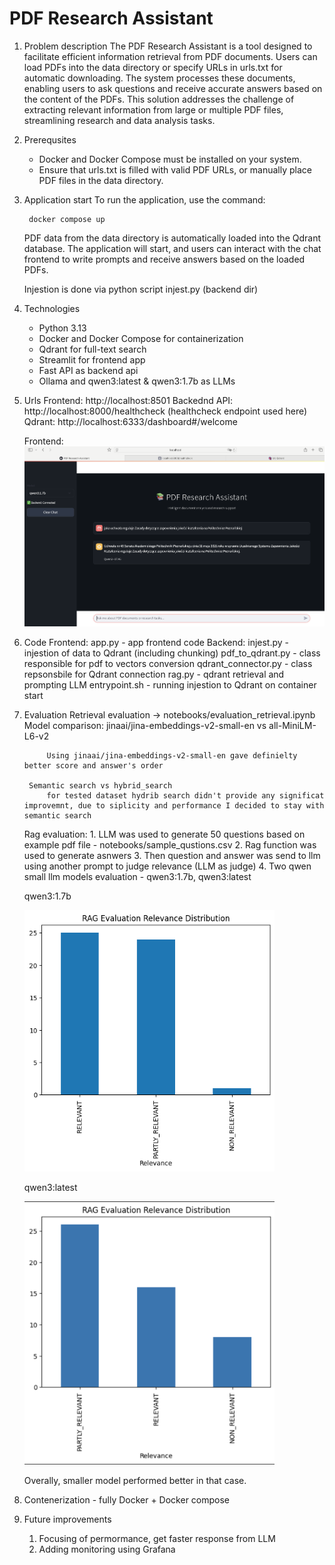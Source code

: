 # PDF Research Assistant

1. Problem description
    The PDF Research Assistant is a tool designed to facilitate efficient information retrieval from PDF documents. Users can load PDFs into the data directory or specify URLs in urls.txt for automatic downloading. The system processes these documents, enabling users to ask questions and receive accurate answers based on the content of the PDFs. This solution addresses the challenge of extracting relevant information from large or multiple PDF files, streamlining research and data analysis tasks.

2. Prerequsites
    - Docker and Docker Compose must be installed on your system.
    - Ensure that urls.txt is filled with valid PDF URLs, or manually place PDF files in the data directory.

3. Application start
    To run the application, use the command:

        docker compose up

    PDF data from the data directory is automatically loaded into the Qdrant database. The application will start, and users can interact with the chat frontend to write prompts and receive answers based on the loaded PDFs.

    Injestion is done via python script injest.py (backend dir)

4. Technologies
    - Python 3.13
    - Docker and Docker Compose for containerization
    - Qdrant for full-text search
    - Streamlit for frontend app
    - Fast API as backend api
    - Ollama and qwen3:latest & qwen3:1.7b as LLMs

5. Urls
    Frontend: http://localhost:8501
    Backednd API: http://localhost:8000/healthcheck (healthcheck endpoint used here)
    Qdrant: http://localhost:6333/dashboard#/welcome

    Frontend:
        ![alt text](images/image.png)

6. Code
    Frontend:
        app.py - app frontend code
    Backend:
        injest.py - injestion of data to Qdrant (including chunking)
        pdf_to_qdrant.py - class responsible for pdf to vectors conversion
        qdrant_connector.py - class repsonsbile for Qdrant connection
        rag.py - qdrant retrieval and prompting LLM
        entrypoint.sh - running injestion to Qdrant on container start

7. Evaluation
    Retrieval evaluation -> notebooks/evaluation_retrieval.ipynb
        Model comparison:
            jinaai/jina-embeddings-v2-small-en vs all-MiniLM-L6-v2

            Using jinaai/jina-embeddings-v2-small-en gave definielty better score and answer's order

        Semantic search vs hybrid_search
            for tested dataset hydrib search didn't provide any significat improvemnt, due to siplicity and performance I decided to stay with semantic search

    Rag evaluation:
        1. LLM was used to generate 50 questions based on example pdf file - notebooks/sample_qustions.csv
        2. Rag function was used to generate asnwers
        3. Then question and answer was send to llm using another prompt to judge relevance (LLM as judge)
        4. Two qwen small llm models evaluation - qwen3:1.7b, qwen3:latest

    qwen3:1.7b

      <img src="images/rag1.png" width="400">

    qwen3:latest
 
      <img src="images/rag2.png" width="400">

    Overally, smaller model performed better in that case.

8. Contenerization - fully Docker + Docker compose

9. Future improvements
    1. Focusing of permormance, get faster response from LLM
    2. Adding monitoring using Grafana